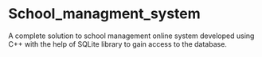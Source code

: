 # School_managment_system
A complete solution to school management online system developed using C++ with the help of SQLite library to gain access to the database.
